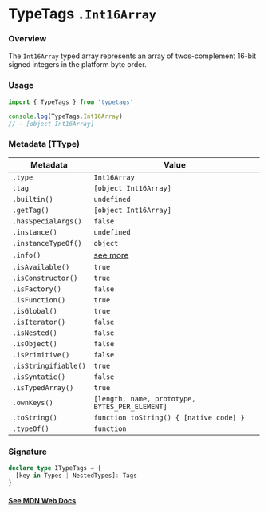 # TypeTags `.Int16Array`

### Overview

The `Int16Array` typed array represents an array of twos-complement 16-bit signed integers in the platform byte order.

### Usage

```js
import { TypeTags } from 'typetags'

console.log(TypeTags.Int16Array)
// → [object Int16Array]
```

### Metadata (TType)

| Metadata             | Value                                          |
| -------------------- | ---------------------------------------------- |
| `.type`              | `Int16Array`                                   |
| `.tag`               | `[object Int16Array]`                          |
| `.builtin()`         | `undefined`                                    |
| `.getTag()`          | `[object Int16Array]`                          |
| `.hasSpecialArgs()`  | `false`                                        |
| `.instance()`        | `undefined`                                    |
| `.instanceTypeOf()`  | `object`                                       |
| `.info()`            | [see more]()                                   |
| `.isAvailable()`     | `true`                                         |
| `.isConstructor()`   | `true`                                         |
| `.isFactory()`       | `false`                                        |
| `.isFunction()`      | `true`                                         |
| `.isGlobal()`        | `true`                                         |
| `.isIterator()`      | `false`                                        |
| `.isNested()`        | `false`                                        |
| `.isObject()`        | `false`                                        |
| `.isPrimitive()`     | `false`                                        |
| `.isStringifiable()` | `true`                                         |
| `.isSyntatic()`      | `false`                                        |
| `.isTypedArray()`    | `true`                                         |
| `.ownKeys()`         | `[length, name, prototype, BYTES_PER_ELEMENT]` |
| `.toString()`        | `function toString() { [native code] }`        |
| `.typeOf()`          | `function`                                     |

### Signature

```ts
declare type ITypeTags = {
  [key in Types | NestedTypes]: Tags
}
```

#### [See MDN Web Docs](https://developer.mozilla.org/en-US/docs/Web/JavaScript/Reference/Global_Objects/Int16Array)
